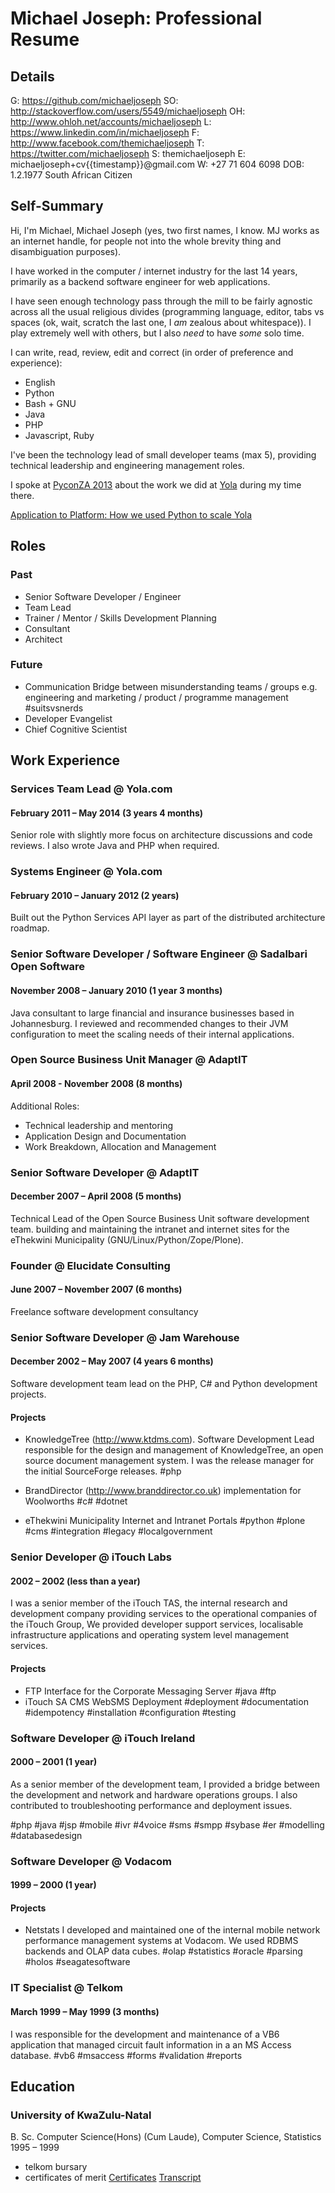 # Michael Joseph: Professional Resume

## Details

G: https://github.com/michaeljoseph
SO: http://stackoverflow.com/users/5549/michaeljoseph
OH: http://www.ohloh.net/accounts/michaeljoseph
L: https://www.linkedin.com/in/michaeljoseph
F: http://www.facebook.com/themichaeljoseph
T: https://twitter.com/michaeljoseph
S: themichaeljoseph
E: michaeljoseph+cv{{timestamp}}@gmail.com
W: +27 71 604 6098
DOB: 1.2.1977
South African Citizen

## Self-Summary

Hi, I'm Michael, Michael Joseph (yes, two first names, I know. MJ works as
an internet handle, for people not into the whole brevity thing and
disambiguation purposes).

I have worked in the computer / internet industry for the last 14 years,
primarily as a backend software engineer for web applications.

I have seen enough technology pass through the mill to be fairly agnostic
across all the usual religious divides (programming language, editor,
tabs vs spaces (ok, wait, scratch the last one, I _am_ zealous about
whitespace)). I play extremely well with others, but I also _need_ to have
*some* solo time.

I can write, read, review, edit and correct
(in order of preference and experience):

- English
- Python
- Bash + GNU
- Java
- PHP
- Javascript, Ruby

I've been the technology lead of small developer teams (max 5), providing
technical leadership and engineering management roles.

I spoke at [PyconZA 2013](https://www.youtube.com/watch?v=R1i-louid4M)
about the work we did at [Yola](https://www.yola.com) during my time there.

[Application to Platform: How we used Python to scale Yola](http://michaeljoseph.github.io/application-to-platform/)

## Roles

### Past

- Senior Software Developer / Engineer
- Team Lead
- Trainer / Mentor / Skills Development Planning
- Consultant
- Architect

### Future

- Communication Bridge between misunderstanding teams / groups
  e.g. engineering and marketing / product / programme management
  #suitsvsnerds
- Developer Evangelist
- Chief Cognitive Scientist

## Work Experience

### Services Team Lead @ Yola.com
#### February 2011 – May 2014 (3 years 4 months)

Senior role with slightly more focus on architecture discussions and code reviews.
I also wrote Java and PHP when required.

### Systems Engineer @ Yola.com
#### February 2010 – January 2012 (2 years)

Built out the Python Services API layer as part of the distributed architecture
roadmap.

### Senior Software Developer / Software Engineer @ Sadalbari Open Software
#### November 2008 – January 2010 (1 year 3 months)

Java consultant to large financial and insurance businesses based in Johannesburg.
I reviewed and recommended changes to their JVM configuration to meet the
scaling needs of their internal applications.

### Open Source Business Unit Manager @ AdaptIT
#### April 2008 - November 2008 (8 months)

Additional Roles:
- Technical leadership and mentoring
- Application Design and Documentation
- Work Breakdown, Allocation and Management

### Senior Software Developer @ AdaptIT
#### December 2007 – April 2008 (5 months)

Technical Lead of the Open Source Business Unit software development team.
building and maintaining the intranet and internet sites for the eThekwini
Municipality (GNU/Linux/Python/Zope/Plone).

### Founder @ Elucidate Consulting
#### June 2007 – November 2007 (6 months)

Freelance software development consultancy

### Senior Software Developer @ Jam Warehouse
#### December 2002 – May 2007 (4 years 6 months)

Software development team lead on the PHP, C# and Python development projects.

#### Projects

- KnowledgeTree (http://www.ktdms.com).
Software Development Lead responsible for the design and management of KnowledgeTree,
an open source document management system.
I was the release manager for the initial SourceForge releases.
#php

- BrandDirector (http://www.branddirector.co.uk) implementation for Woolworths
#c# #dotnet

- eThekwini Municipality Internet and Intranet Portals
#python #plone #cms #integration #legacy #localgovernment

### Senior Developer @ iTouch Labs
#### 2002 – 2002 (less than a year)

I was a senior member of the iTouch TAS, the internal research and development
company providing services to the operational companies of the iTouch Group,
We provided developer support services, localisable infrastructure applications
and operating system level management services.

#### Projects

- FTP Interface for the Corporate Messaging Server
#java #ftp
- iTouch SA CMS WebSMS Deployment
#deployment #documentation #idempotency #installation #configuration #testing

### Software Developer @ iTouch Ireland
#### 2000 – 2001 (1 year)

As a senior member of the development team, I provided a bridge between
the development and network and hardware operations groups.
I also contributed to troubleshooting performance and deployment issues.

#php #java #jsp #mobile #ivr #4voice #sms #smpp #sybase #er #modelling #databasedesign

### Software Developer @ Vodacom
#### 1999 – 2000 (1 year)

#### Projects

- Netstats
I developed and maintained one of the internal mobile network performance
management systems at Vodacom. We used RDBMS backends and OLAP data cubes.
#olap #statistics #oracle #parsing #holos #seagatesoftware

### IT Specialist @ Telkom
#### March 1999 – May 1999 (3 months)

I was responsible for the development and maintenance of a VB6 application
that managed circuit fault information in a an MS Access database.
#vb6 #msaccess #forms #validation #reports

## Education

### University of KwaZulu-Natal
B. Sc. Computer Science(Hons) (Cum Laude), Computer Science, Statistics
1995 – 1999

- telkom bursary
- certificates of merit
[Certificates](resources/und-certificates.png)
[Transcript](resources/und-transcript.png)
